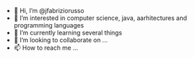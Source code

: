 - 👋 Hi, I’m @jfabriziorusso
- 👀 I’m interested in computer science, java, aarhitectures and programming languages
- 🌱 I’m currently learning several things
- 💞️ I’m looking to collaborate on ...
- 📫 How to reach me ... 

<!---
jfabriziorusso/jfabriziorusso is a ✨ special ✨ repository because its `README.md` (this file) appears on your GitHub profile.
You can click the Preview link to take a look at your changes.
--->

